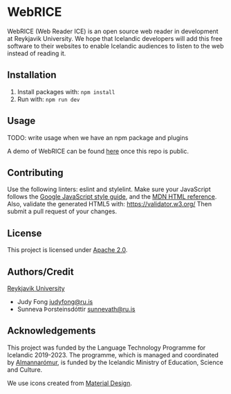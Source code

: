 # WebRICE
WebRICE (Web Reader ICE) is an open source web reader in development at
Reykjavik University. We hope that Icelandic developers will add this free
software to their websites to enable Icelandic audiences to listen to the web
instead of reading it.

## Installation
1.  Install packages with: `npm install`
2.  Run with: `npm run dev`

## Usage
TODO: write usage when we have an npm package and plugins

A demo of WebRICE can be found [here](https://cadia-lvl.github.io/WebRICE/) once this repo is public.

## Contributing
Use the following linters: eslint and stylelint.
Make sure your JavaScript follows the [Google JavaScript style
guide](https://google.github.io/styleguide/jsguide.html), and the [MDN HTML
reference](https://developer.mozilla.org/en-US/docs/Web/HTML/Reference).
Also, validate the generated HTML5 with: https://validator.w3.org/
Then submit a pull request of your changes.

## License
This project is licensed under [Apache 2.0](LICENSE).

## Authors/Credit
[Reykjavik University](https://ru.is)
* Judy Fong [judyfong@ru.is](mailto:judyfong@ru.is)
* Sunneva Þorsteinsdóttir [sunnevath@ru.is](mailto:sunnevath@ru.is)

## Acknowledgements
This project was funded by the Language Technology Programme for Icelandic
2019-2023. The programme, which is managed and coordinated by
[Almannarómur](https://almannaromur.is/), is funded by the Icelandic Ministry
of Education, Science and Culture.

We use icons created from [Material Design](https://www.material.io/).

